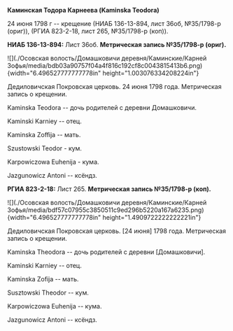 **Каминская Тодора Карнеева (Kaminska Teodora)**

24 июня 1798 г -- крещение (НИАБ 136-13-894, лист 36об, №35/1798-р
(ориг)), (РГИА 823-2-18, лист 265, №35/1798-р (коп)).

**НИАБ 136-13-894:** Лист 36об. **Метрическая запись №35/1798-р
(ориг).**

![](./Осовская волость/Домашковичи деревня/Каминские/Карней Зофья/media/bdb03a90757f04a4f816c192cf8c0043815413b6.png){width="6.496527777777778in"
height="1.003076334208224in"}

Дедиловичская Покровская церковь. 24 июня 1798 года. Метрическая запись
о крещении.

Kaminska Teodora -- дочь родителей с деревни Домашковичи.

Kaminski Karniey -- отец.

Kaminska Zoffija -- мать.

Szustowski Teodor - кум.

Karpowiczowa Euhenija - кума.

Jazgunowicz Antoni -- ксёндз.

**РГИА 823-2-18:** Лист 265. **Метрическая запись №35/1798-р (коп).**

![](./Осовская волость/Домашковичи деревня/Каминские/Карней Зофья/media/bdf57c07955c3850511c9ed296b5220a167a6235.png){width="6.496527777777778in"
height="1.4909722222222221in"}

Дедиловичская Покровская церковь. \[24 июня\] 1798 года. Метрическая
запись о крещении.

Kaminska Theodora -- дочь родителей с деревни \[Домашковичи\].

Kaminski Karniey -- отец.

Kaminska Zofija -- мать.

Susztowski Theodor -- кум.

Karpowiczowa Euhenija -- кума.

Jazgunowicz Antoni -- ксёндз.
